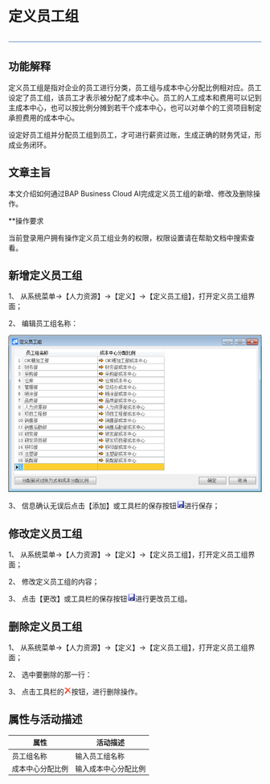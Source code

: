 # 定义员工组

![img](zsk_rlzy_dy/common/headLine.png) 

## 功能解释
定义员工组是指对企业的员工进行分类，员工组与成本中心分配比例相对应。员工设定了员工组，该员工才表示被分配了成本中心。员工的人工成本和费用可以记到主成本中心，也可以按比例分摊到若干个成本中心，也可以对单个的工资项目制定承担费用的成本中心。

设定好员工组并分配员工组到员工，才可进行薪资过账，生成正确的财务凭证，形成业务闭环。

 

## 文章主旨 

本文介绍如何通过BAP Business Cloud AI完成定义员工组的新增、修改及删除操作。

**操作要求 

当前登录用户拥有操作定义员工组业务的权限，权限设置请在帮助文档中搜索查看。

## 新增定义员工组 

1、 从系统菜单->【人力资源】->【定义】->【定义员工组】，打开定义员工组界面；

2、 编辑员工组名称：

![img](zsk_rlzy_dy/999.png)

3、 信息确认无误后点击【添加】或工具栏的保存按钮![img](zsk_rlzy_dy/common/保存.png)进行保存；

## 修改定义员工组 

1、 从系统菜单->【人力资源】->【定义】->【定义员工组】，打开定义员工组界面；

2、 修改定义员工组的内容；

3、 点击【更改】或工具栏的保存按钮![img](zsk_rlzy_dy/common/保存.png)进行更改员工组。

## 删除定义员工组 

1、 从系统菜单->【人力资源】->【定义】->【定义员工组】，打开定义员工组界面；

2、 选中要删除的那一行：

 

3、 点击工具栏的![img](zsk_rlzy_dy/common/删除.png)按钮，进行删除操作。

## 属性与活动描述 

| **属性**         | **活动描述**         |
| ---------------- | -------------------- |
| 员工组名称       | 输入员工组名称       |
| 成本中心分配比例 | 输入成本中心分配比例 |

 
